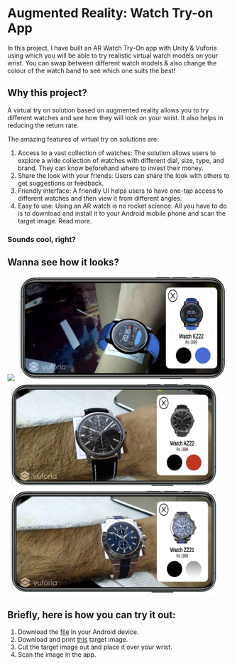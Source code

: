 # Augmented Reality: Watch Try-on App

<!-- <p align="center">
  <img src="logos/unity.png" width="200px">
  <img src="logos/vuforia.png" width="150px">
</p>
 <a href="https://unity.com/" target="_blank">
    <img src="https://www.vectorlogo.zone/logos/unity3d/unity3d-icon.svg" alt="unity" width="20"/>
 </a>
 <img src="images/logos/vuforia.png" width="35px"> -->
 
In this project, I have built an AR Watch Try-On app with Unity & Vuforia using which you will be able to try realistic virtual watch models on your wrist. You can swap between different watch models & also change the colour of the  watch band to see which one suits the best!

## Why this project?

A virtual try on solution based on augmented reality allows you to try different watches and see how they will look on your wrist. It also helps in reducing the return rate.

The amazing features of virtual try on solutions are:

1. Access to a vast collection of watches: The solution allows users to explore a wide collection of watches with different dial, size, type, and brand. They can know beforehand where to invest their money.
2. Share the look with your friends: Users can share the look with others to get suggestions or feedback.
3. Friendly interface: A friendly UI helps users to have one-tap access to different watches and then view it from different angles.
4. Easy to use: Using an AR watch is no rocket science. All you have to do is to download and install it to your Android mobile phone and scan the target image. Read more.

### Sounds cool, right?

## Wanna see how it looks? 

<img src="images/mockups/1.png" width="470px">   <img src="images/mockups/4.png" width="470px">
<br/>
<img src="images/mockups/3.png" width="470px">   <img src="images/mockups/2.png" width="470px">


## Briefly, here is how you can try it out:

1. Download the [file](apk/Watch%20Try%20On%20App.sln.apk) in your Android device.
2. Download and print [this](images/target/target.pdf) target image.
3. Cut the target image out and place it over your wrist.
4. Scan the image in the app.
